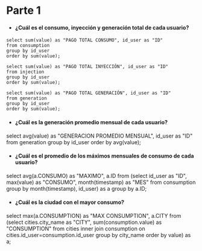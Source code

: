 # Parte 1
- #### ¿Cuál es el consumo, inyección y generación total de cada usuario?
```
select sum(value) as "PAGO TOTAL CONSUMO", id_user as "ID"
from consumption
group by id_user
order by sum(value);

select sum(value) as "PAGO TOTAL INYECCIÓN", id_user as "ID"
from injection
group by id_user
order by sum(value);

select sum(value) as "PAGO TOTAL GENERACIÓN", id_user as "ID"
from generation
group by id_user
order by sum(value);
```

- #### ¿Cuál es la generación promedio mensual de cada usuario?
select avg(value) as "GENERACION PROMEDIO MENSUAL", id_user as "ID"
from generation
group by id_user
order by avg(value);

- #### ¿Cuál es el promedio de los máximos mensuales de consumo de cada usuario?
select avg(a.CONSUMO) as "MAXIMO", a.ID
from
(select id_user as "ID", max(value) as "CONSUMO", month(timestamp) as "MES"
from consumption
group by month(timestamp), id_user) as a
group by a.ID;

- #### ¿Cuál es la ciudad con el mayor consumo?
select max(a.CONSUMPTION) as "MAX CONSUMPTION", a.CITY
from
(select cities.city_name as "CITY", sum(consumption.value) as "CONSUMPTION"
from cities
inner join consumption on
cities.id_user=consumption.id_user
group by city_name
order by value) as a;
